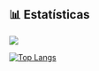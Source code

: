 ## 📊 Estatísticas

<picture>
  <source
    srcset="https://github-readme-stats.vercel.app/api?username=R0CKST4R-02&show_icons=true&theme=dark"
    media="(prefers-color-scheme: dark)"
  />
  <source
    srcset="https://github-readme-stats.vercel.app/api?username=R0CKST4R-02&show_icons=true"
    media="(prefers-color-scheme: light), (prefers-color-scheme: no-preference)"
  />
  <img src="https://github-readme-stats.vercel.app/api?username=R0CKST4R-02&show_icons=true" />
</picture>

<br/>

[![Top Langs](https://github-readme-stats.vercel.app/api/top-langs/?username=R0CKST4R-02&layout=donut-vertical)](https://github.com/R0CKST4R-02/github-readme-stats)
